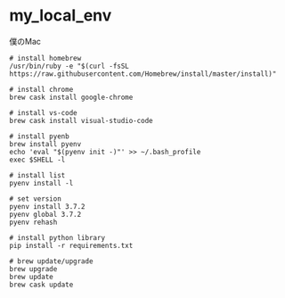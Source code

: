 # my_local_env
僕のMac

```shell
# install homebrew
/usr/bin/ruby -e "$(curl -fsSL https://raw.githubusercontent.com/Homebrew/install/master/install)"
```

```shell
# install chrome
brew cask install google-chrome
```

```shell
# install vs-code
brew cask install visual-studio-code
```

```shell
# install pyenb
brew install pyenv
echo 'eval "$(pyenv init -)"' >> ~/.bash_profile
exec $SHELL -l
```

```shell
# install list
pyenv install -l

# set version
pyenv install 3.7.2
pyenv global 3.7.2
pyenv rehash
```

```shell
# install python library
pip install -r requirements.txt
```

```shell
# brew update/upgrade
brew upgrade
brew update
brew cask update
```
